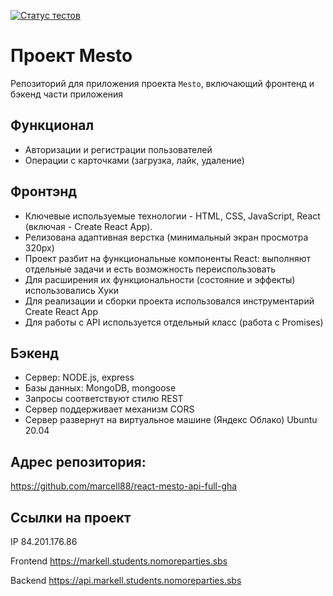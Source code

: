 [![Статус тестов](../../actions/workflows/tests.yml/badge.svg)](../../actions/workflows/tests.yml)

# Проект Mesto
Репозиторий для приложения проекта `Mesto`, включающий фронтенд и бэкенд части приложения 

## Функционал
* Авторизации и регистрации пользователей
* Операции с карточками (загрузка, лайк, удаление)

## Фронтэнд
* Ключевые используемые технологии - HTML, CSS, JavaScript, React (включая - Create React App).
* Релизована адаптивная верстка (минимальный экран просмотра 320px)
* Проект разбит на функциональные компоненты React: выполняют отдельные задачи и есть возможность переиспользовать
* Для расширения их функциональности (состояние и эффекты) использовались Хуки
* Для реализации и сборки проекта использовался инструментарий Create React App
* Для работы с API используется отдельный класс (работа с Promises)

## Бэкенд
* Сервер: NODE.js, express
* Базы данных: MongoDB, mongoose
* Запросы соответствуют стилю REST
* Сервер поддерживает механизм CORS
* Сервер развернут на виртуальное машине (Яндекс Облако) Ubuntu 20.04

## Адрес репозитория: 
https://github.com/marcell88/react-mesto-api-full-gha

## Ссылки на проект

IP 84.201.176.86

Frontend https://markell.students.nomoreparties.sbs

Backend https://api.markell.students.nomoreparties.sbs
